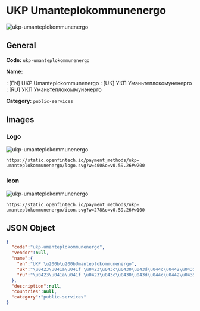 
# UKP ​​Umanteplokommunenergo 
![ukp-umanteplokommunenergo](https://static.openfintech.io/payment_methods/ukp-umanteplokommunenergo/logo.svg?w=400&c=v0.59.26#w200)  

## General 
**Code:** `ukp-umanteplokommunenergo` 
 
**Name:** 
 
:	[EN] UKP ​​Umanteplokommunenergo 
:	[UK] УКП Уманьтеплокомуненерго 
:	[RU] УКП Уманьтеплокоммунэнерго 
 
**Category:** `public-services` 
 

## Images 

### Logo 
![ukp-umanteplokommunenergo](https://static.openfintech.io/payment_methods/ukp-umanteplokommunenergo/logo.svg?w=400&c=v0.59.26#w200)  

```
https://static.openfintech.io/payment_methods/ukp-umanteplokommunenergo/logo.svg?w=400&c=v0.59.26#w200
```  

### Icon 
![ukp-umanteplokommunenergo](https://static.openfintech.io/payment_methods/ukp-umanteplokommunenergo/icon.svg?w=278&c=v0.59.26#w100)  

```
https://static.openfintech.io/payment_methods/ukp-umanteplokommunenergo/icon.svg?w=278&c=v0.59.26#w100
```  

## JSON Object 

```json
{
  "code":"ukp-umanteplokommunenergo",
  "vendor":null,
  "name":{
    "en":"UKP \u200b\u200bUmanteplokommunenergo",
    "uk":"\u0423\u041a\u041f \u0423\u043c\u0430\u043d\u044c\u0442\u0435\u043f\u043b\u043e\u043a\u043e\u043c\u0443\u043d\u0435\u043d\u0435\u0440\u0433\u043e",
    "ru":"\u0423\u041a\u041f \u0423\u043c\u0430\u043d\u044c\u0442\u0435\u043f\u043b\u043e\u043a\u043e\u043c\u043c\u0443\u043d\u044d\u043d\u0435\u0440\u0433\u043e"
  },
  "description":null,
  "countries":null,
  "category":"public-services"
}
```  
